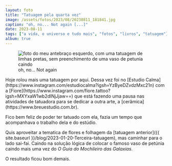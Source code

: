 ```yaml
---
layout: foto
title: "Tatuagem pela quarta vez"
image: /assets/fotos/2023/08/20230811_181841.jpg
caption: "oh, no... Not again [...]"
date: 2023-08-11
tags: ["a vida, o universo e tudo mais", "fotos", "livros", "tatuagem"]
album: true
---
```

<figure class="foto-post">
      <img src="{{ site.baseurl }}/assets/fotos/2023/08/20230811_181841.jpg" alt="foto do meu antebraço esquerdo, com uma tatuagem de limhas pretas, sem preenchimento de uma vaso de petunia caindo" title="lá vanos nos de novo">
<figcaption>oh, no... Not again</figcaption>
</figure>
Hoje rolou mais uma tatuagem por aqui. Dessa vez foi no [Estudio Calma](https://www.instagram.com/estudiocalma?igsh=YzByeDZvdzMxc21n) com a [Fiore](https://www.instagram.com/fiore.tattoo?igsh=MXYxaW1wb2dlNjJjaw==) que está fazendo uma pausa nas atividades de tatuadora para se dedicar a outra arte, a [cerâmica](https://www.breuestudio.com.br).

Fico bem feliz de poder ter tatuado com ela, fazia um tempo que acompanhava o trabalho dela e do estúdio.  

Quis aproveitar a tematica de flores e folhagem da [tatuagem anterior]({{ site.baseurl }}/blog/2023-01-20-Terceira-tatuagem), mas caminhar para o lado sai-fai. Caindo na solução lógica de colocar o famoso vaso de petúnia caindo mais uma vez do *O Guia do Mochileiro das Galaxias*.  

O resultado ficou bom demais.

